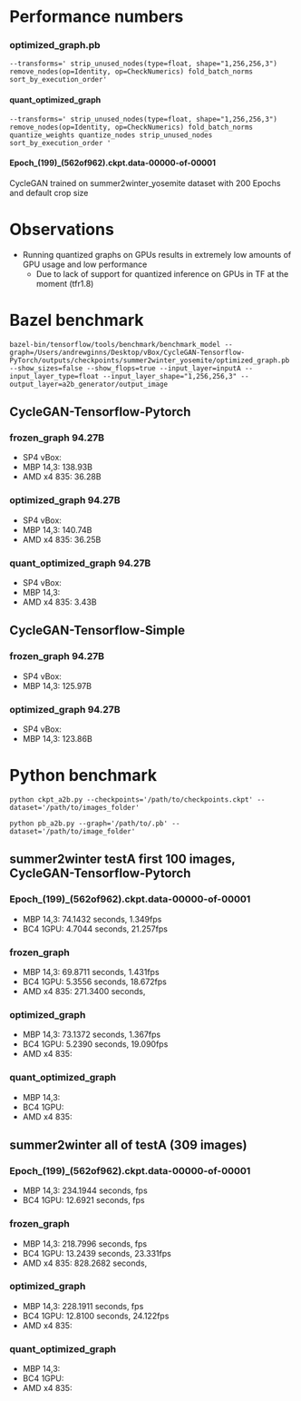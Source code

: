 # Performance numbers
### optimized_graph.pb
~~~~
--transforms=' strip_unused_nodes(type=float, shape="1,256,256,3") remove_nodes(op=Identity, op=CheckNumerics) fold_batch_norms sort_by_execution_order'
~~~~

#### quant_optimized_graph
~~~~
--transforms=' strip_unused_nodes(type=float, shape="1,256,256,3") remove_nodes(op=Identity, op=CheckNumerics) fold_batch_norms quantize_weights quantize_nodes strip_unused_nodes sort_by_execution_order '
~~~~

#### Epoch_(199)_(562of962).ckpt.data-00000-of-00001
CycleGAN trained on summer2winter_yosemite dataset with 200 Epochs and default crop size    

# Observations
* Running quantized graphs on GPUs results in extremely low amounts of GPU usage and low performance
    * Due to lack of support for quantized inference on GPUs in TF at the moment (tfr1.8)

# Bazel benchmark
~~~~
bazel-bin/tensorflow/tools/benchmark/benchmark_model --graph=/Users/andrewginns/Desktop/vBox/CycleGAN-Tensorflow-PyTorch/outputs/checkpoints/summer2winter_yosemite/optimized_graph.pb --show_sizes=false --show_flops=true --input_layer=inputA --input_layer_type=float --input_layer_shape="1,256,256,3" --output_layer=a2b_generator/output_image
~~~~

## CycleGAN-Tensorflow-Pytorch
### frozen_graph 94.27B
* SP4 vBox: 
* MBP 14,3: 138.93B
* AMD x4 835: 36.28B

### optimized_graph 94.27B
* SP4 vBox: 
* MBP 14,3: 140.74B
* AMD x4 835: 36.25B

### quant_optimized_graph 94.27B
* SP4 vBox: 
* MBP 14,3: 
* AMD x4 835: 3.43B

## CycleGAN-Tensorflow-Simple
### frozen_graph 94.27B
* SP4 vBox: 
* MBP 14,3: 125.97B

### optimized_graph 94.27B
* SP4 vBox: 
* MBP 14,3: 123.86B

# Python benchmark
~~~~
python ckpt_a2b.py --checkpoints='/path/to/checkpoints.ckpt' --dataset='/path/to/images_folder'

python pb_a2b.py --graph='/path/to/.pb' --dataset='/path/to/image_folder'
~~~~

## summer2winter testA first 100 images, CycleGAN-Tensorflow-Pytorch

### Epoch_(199)_(562of962).ckpt.data-00000-of-00001
* MBP 14,3: 74.1432 seconds, 1.349fps
* BC4 1GPU: 4.7044 seconds, 21.257fps

### frozen_graph
* MBP 14,3: 69.8711 seconds, 1.431fps
* BC4 1GPU: 5.3556 seconds, 18.672fps
* AMD x4 835: 271.3400 seconds, 

### optimized_graph
* MBP 14,3: 73.1372 seconds, 1.367fps
* BC4 1GPU: 5.2390 seconds, 19.090fps
* AMD x4 835: 

### quant_optimized_graph
* MBP 14,3: 
* BC4 1GPU:
* AMD x4 835: 

## summer2winter all of testA (309 images)

### Epoch_(199)_(562of962).ckpt.data-00000-of-00001
* MBP 14,3:  234.1944 seconds, fps
* BC4 1GPU:  12.6921 seconds, fps

### frozen_graph
* MBP 14,3:  218.7996 seconds, fps
* BC4 1GPU:  13.2439 seconds, 23.331fps
* AMD x4 835: 828.2682 seconds, 

### optimized_graph
* MBP 14,3:  228.1911 seconds, fps
* BC4 1GPU:  12.8100 seconds, 24.122fps
* AMD x4 835: 

### quant_optimized_graph
* MBP 14,3: 
* BC4 1GPU: 
* AMD x4 835: 
